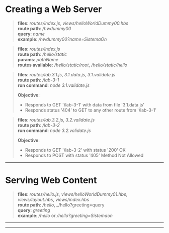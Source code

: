 
# Creating a Web Server

>**files**: _routes/index.js_, _views/helloWorldDummy00.hbs_\
>**route path**: _/hwdummy00_\
>**query**: _name_\
>**example**: _/hwdummy00?name=SistemaOn_

>**files**: _routes/index.js_\
>**route path**: _/hello/static_\
>**params**: _pathName_\
>**routes available**: _/hello/static/root_, _/hello/static/hello_

>**files**: _routes/lab.3.1.js_, _3.1.data.js_, _3.1.validate.js_\
>**route path**: _/lab-3-1_\
>**run command**: _node 3.1.validate.js_
>
>**Objective**:
> - Responds to GET '/lab-3-1' with data from file '3.1.data.js'
> - Responds status '404' to GET to any other route from '/lab-3-1'

>**files**: _routes/lab.3.2.js_, _3.2.validate.js_\
>**route path**: _/lab-3-2_\
>**run command**: _node 3.2.validate.js_
>
>**Objective**:
> - Responds to GET '/lab-3-2' with status '200' OK
> - Responds to POST with status '405' Method Not Allowed

---

# Serving Web Content

>**files**: _routes/hello.js_, _views/helloWorldDummy01.hbs_, _views/layout.hbs_, _views/index.hbs_\
>**route path**: _/hello_, _/hello?greeting=query\
>**query**: _greeting_\
>**example**: _/hello_ or _/hello?greeting=Sistemaon_

---
---
